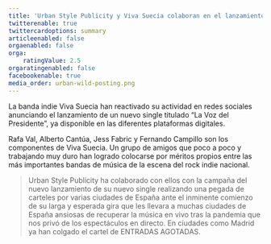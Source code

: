 ```yaml
---
title: 'Urban Style Publicity y Viva Suecia colaboran en el lanzamiento de su nuevo single La voz del Presidente'
twitterenable: true
twittercardoptions: summary
articleenabled: false
orgaenabled: false
orga:
    ratingValue: 2.5
orgaratingenabled: false
facebookenable: true
media_order: urban-wild-posting.png
---
```


La banda indie Viva Suecia  han reactivado su actividad en redes sociales anunciando el lanzamiento de un nuevo single titulado “La Voz del Presidente”, ya disponible en las diferentes plataformas digitales.

Rafa Val, Alberto Cantúa, Jess Fabric y Fernando Campillo son los componentes de Viva Suecia. Un grupo de amigos que poco a poco y trabajando muy duro han logrado colocarse por méritos propios entre las  más importantes bandas de música de la escena del rock indie nacional.

> Urban Style Publicity ha colaborado con ellos con la campaña del nuevo lanzamiento de su nuevo single realizando una pegada de carteles por varias ciudades de España ante el inminente comienzo de su larga y esperada gira que les llevara a muchas ciudades de España ansiosas de recuperar la música en vivo tras la pandemia que nos privó de los espectáculos en directo. En ciudades como Madrid ya han colgado el cartel de ENTRADAS AGOTADAS.